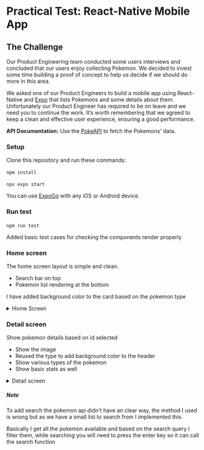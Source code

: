 # Practical Test: React-Native Mobile App

## The Challenge

Our Product Engineering team conducted some users interviews and concluded that our users enjoy collecting Pokemon. We decided to invest some time building a proof of concept to help us decide if we should do more in this area.

We asked one of our Product Engineers to build a mobile app using React-Native and [Expo](https://expo.dev/) that lists Pokemons and some details about them. Unfortunately our Product Engineer has required to be on leave and we need you to continue the work. It’s worth remembering that we agreed to keep a clean and effective user experience, ensuring a good performance.

**API Documentation:** Use the [PokeAPI](https://pokeapi.co/docs/v2) to fetch the Pokemons' data.

### Setup
Clone this repository and run these commands:

`npm install`

`npx expo start`
 
You can use [ExpoGo](https://docs.expo.dev/get-started/expo-go/) with any iOS or Android device.


### Run test

`npm run test`

Added basic test cases for checking the components render properly

### Home screen 

The home screen layout is simple and clean.
- Search bar on top
- Pokemon list rendering at the bottom

I have added background color to the card based on the pokemon type

<details closed>
     <summary>Home Screen </summary>
    <img src="./assets/readmeImages/home-screen.png" width="50%" height="50%">
  </details>

### Detail screen

Show pokemon details based on id selected

- Show the image
- Reused the type to add background color to the header
- Show various types of the pokemon
- Show basic stats as well

 <details closed>
     <summary>Detail screen</summary>
    <img src="./assets/readmeImages/detail-screen.png" width="50%" height="50%">
  </details>

##### Note

To add search the pokemon api didn't have an clear way, the method I used is wrong but as we have a small list to search from I implemented this.

Basically I get all the pokemon available and based on the search query I filter them, while searching you will need to press the enter key so it can call the search function
